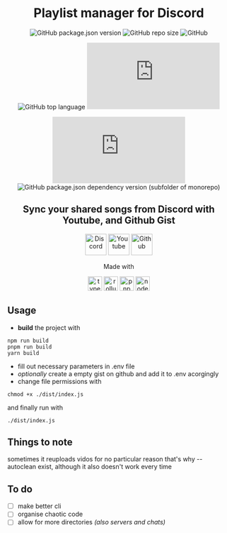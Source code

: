 <div align="center">

# Playlist manager for Discord

![GitHub package.json version](https://img.shields.io/github/package-json/v/eye-wave/playlist-manager-for-discord?color=green&style=for-the-badge)
![GitHub repo size](https://img.shields.io/github/repo-size/eye-wave/playlist-manager-for-discord?style=for-the-badge)
![GitHub](https://img.shields.io/github/license/eye-wave/playlist-manager-for-discord?style=for-the-badge)

![GitHub top language](https://img.shields.io/github/languages/top/eye-wave/playlist-manager-for-discord?style=for-the-badge)
![node-current](https://img.shields.io/node/v/discord.js?style=for-the-badge)

![GitHub package.json dependency version (subfolder of monorepo)](https://img.shields.io/github/package-json/dependency-version/eye-wave/playlist-manager-for-discord/discord.js?style=flat-square)
![GitHub package.json dependency version (subfolder of monorepo)](https://img.shields.io/github/package-json/dependency-version/eye-wave/playlist-manager-for-discord/googleapis?style=flat-square)

## Sync your shared songs from Discord with Youtube, and Github Gist

  <img src="https://cdn-icons-png.flaticon.com/512/5968/5968756.png" alt="Discord" height=48>
  <img src="https://cdn-icons-png.flaticon.com/512/1384/1384060.png" alt="Youtube" height=48>
  <img src="https://cdn-icons-png.flaticon.com/512/2111/2111432.png" alt="Github" height=48>

Made with

  <img src="https://www.typescriptlang.org/favicon-32x32.png" alt="typescript" height=32>
  <img src="https://rollupjs.org/favicon.png" alt="rollup.js" height=32>
  <img src="https://pnpm.io/img/favicon.png" alt="pnpm" height=32>
  <img src="https://nodejs.org/static/images/favicons/favicon.png" alt="node.js" height=32>
</div>

## Usage

- **build** the project with

```
npm run build
pnpm run build
yarn build
```

- fill out necessary parameters in .env file
- _optionally_ create a empty gist on github and add it to .env acorgingly
- change file permissions with

```
chmod +x ./dist/index.js
```

and finally run with

```
./dist/index.js
```

## Things to note

sometimes it reuploads vidos for no particular reason that's why --autoclean exist, although it also doesn't work every time

## To do

- [ ] make better cli
- [ ] organise chaotic code
- [ ] allow for more directories _(also servers and chats)_
